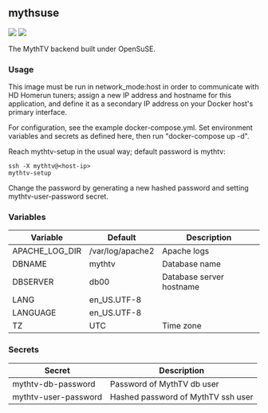## mythsuse
[![](https://images.microbadger.com/badges/version/instantlinux/mythsuse.svg)](https://microbadger.com/images/instantlinux/mythsuse "Version badge") [![](https://images.microbadger.com/badges/image/instantlinux/mythsuse.svg)](https://microbadger.com/images/instantlinux/mythsuse "Image badge")

The MythTV backend built under OpenSuSE.

### Usage

This image must be run in network_mode:host in order to communicate with HD Homerun tuners; assign a new IP address and hostname for this application, and define it as a secondary IP address on your Docker host's primary interface.

For configuration, see the example docker-compose.yml. Set environment variables and secrets as defined here, then run "docker-compose up -d".

Reach mythtv-setup in the usual way; default password is mythtv:
~~~
ssh -X mythtv@<host-ip>
mythtv-setup
~~~
Change the password by generating a new hashed password and setting mythtv-user-password secret.

### Variables
Variable | Default | Description
-------- | ------- | -----------
APACHE_LOG_DIR | /var/log/apache2 | Apache logs
DBNAME | mythtv | Database name
DBSERVER | db00 | Database server hostname
LANG | en_US.UTF-8 | 
LANGUAGE | en_US.UTF-8 | 
TZ | UTC | Time zone

### Secrets
Secret | Description
------ | -----------
mythtv-db-password | Password of MythTV db user
mythtv-user-password | Hashed password of MythTV ssh user
